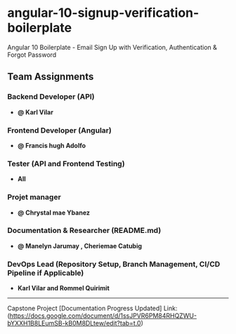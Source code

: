 # angular-10-signup-verification-boilerplate

Angular 10 Boilerplate - Email Sign Up with Verification, Authentication & Forgot Password


## Team Assignments

### Backend Developer (API)
- **@ Karl Vilar**

### Frontend Developer (Angular)
- **@ Francis hugh Adolfo**

### Tester (API and Frontend Testing)
- **All**
### Projet manager
- **@ Chrystal mae Ybanez**

### Documentation & Researcher  (README.md)
- **@ Manelyn Jarumay , Cheriemae Catubig**

### DevOps Lead (Repository Setup, Branch Management, CI/CD Pipeline if Applicable)
- **Karl Vilar and Rommel Quirimit**

---
Capstone Project [Documentation Progress Updated] Link: (https://docs.google.com/document/d/1ssJPVR6PM84RHQZWU-bYXXH1B8LEumSB-kB0M8DLtew/edit?tab=t.0)